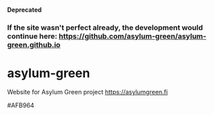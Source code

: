 #### Deprecated
### If the site wasn't perfect already, the development would continue here: https://github.com/asylum-green/asylum-green.github.io

# asylum-green
Website for Asylum Green project 
https://asylumgreen.fi 

#AFB964
